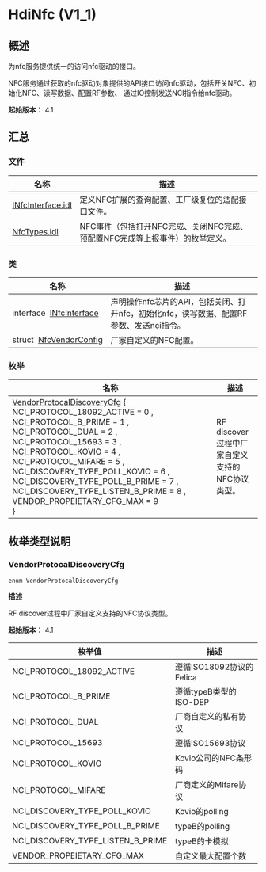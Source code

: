 # HdiNfc (V1_1)


## 概述

为nfc服务提供统一的访问nfc驱动的接口。

NFC服务通过获取的nfc驱动对象提供的API接口访问nfc驱动，包括开关NFC、初始化NFC、读写数据、配置RF参数、 通过IO控制发送NCI指令给nfc驱动。

**起始版本：** 4.1


## 汇总


### 文件

| 名称 | 描述 | 
| -------- | -------- |
| [INfcInterface.idl](_i_nfc_interface_8idl_v11.md) | 定义NFC扩展的查询配置、工厂级复位的适配接口文件。 | 
| [NfcTypes.idl](_nfc_types_8idl_v11.md) | NFC事件（包括打开NFC完成、关闭NFC完成、预配置NFC完成等上报事件）的枚举定义。 | 


### 类

| 名称 | 描述 | 
| -------- | -------- |
| interface&nbsp;&nbsp;[INfcInterface](interface_i_nfc_interface_v11.md) | 声明操作nfc芯片的API，包括关闭、打开nfc，初始化nfc，读写数据、配置RF参数、发送nci指令。 | 
| struct&nbsp;&nbsp;[NfcVendorConfig](_nfc_vendor_config_v11.md) | 厂家自定义的NFC配置。 | 


### 枚举

| 名称 | 描述 | 
| -------- | -------- |
| [VendorProtocalDiscoveryCfg](#vendorprotocaldiscoverycfg) {<br/>NCI_PROTOCOL_18092_ACTIVE = 0 , NCI_PROTOCOL_B_PRIME = 1 , NCI_PROTOCOL_DUAL = 2 , NCI_PROTOCOL_15693 = 3 , NCI_PROTOCOL_KOVIO = 4 , NCI_PROTOCOL_MIFARE = 5 , NCI_DISCOVERY_TYPE_POLL_KOVIO = 6 , NCI_DISCOVERY_TYPE_POLL_B_PRIME = 7 , NCI_DISCOVERY_TYPE_LISTEN_B_PRIME = 8 , VENDOR_PROPEIETARY_CFG_MAX = 9<br/>} | RF discover过程中厂家自定义支持的NFC协议类型。 | 


## 枚举类型说明


### VendorProtocalDiscoveryCfg

```
enum VendorProtocalDiscoveryCfg
```

**描述**


RF discover过程中厂家自定义支持的NFC协议类型。

**起始版本：** 4.1

| 枚举值 | 描述 | 
| -------- | -------- |
| NCI_PROTOCOL_18092_ACTIVE | 遵循ISO18092协议的Felica | 
| NCI_PROTOCOL_B_PRIME | 遵循typeB类型的ISO-DEP | 
| NCI_PROTOCOL_DUAL | 厂商自定义的私有协议 | 
| NCI_PROTOCOL_15693 | 遵循ISO15693协议 | 
| NCI_PROTOCOL_KOVIO | Kovio公司的NFC条形码 | 
| NCI_PROTOCOL_MIFARE | 厂商定义的Mifare协议 | 
| NCI_DISCOVERY_TYPE_POLL_KOVIO | Kovio的polling | 
| NCI_DISCOVERY_TYPE_POLL_B_PRIME | typeB的polling | 
| NCI_DISCOVERY_TYPE_LISTEN_B_PRIME | typeB的卡模拟 | 
| VENDOR_PROPEIETARY_CFG_MAX | 自定义最大配置个数 | 
